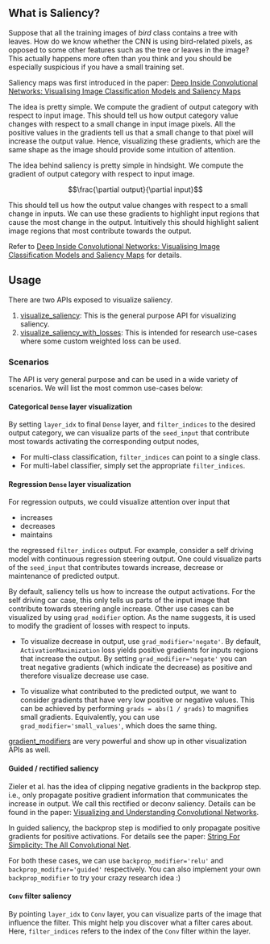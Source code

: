 ## What is Saliency?

Suppose that all the training images of *bird* class contains a tree with leaves. How do we know whether the CNN is 
using bird-related pixels, as opposed to some other features such as the tree or leaves in the image? This actually 
happens more often than you think and you should be especially suspicious if you have a small training set. 

Saliency maps was first introduced in the paper: 
[Deep Inside Convolutional Networks: Visualising Image Classification Models and Saliency Maps](https://arxiv.org/pdf/1312.6034v2.pdf)

The idea is pretty simple. We compute the gradient of output category with respect to input image. This should tell us
how output category value changes with respect to a small change in input image pixels. All the positive values
in the gradients tell us that a small change to that pixel will increase the output value. 
Hence, visualizing these gradients, which are the same shape as the image should provide some intuition of attention.


The idea behind saliency is pretty simple in hindsight. We compute the gradient of output category with respect to 
input image. 

$$\frac{\partial output}{\partial input}$$

This should tell us how the output value changes with respect to a small change in inputs. We can use these gradients 
to highlight input regions that cause the most change in the output. Intuitively this should highlight salient image 
regions that most contribute towards the output. 

Refer to [Deep Inside Convolutional Networks: Visualising Image Classification Models and Saliency Maps](https://arxiv.org/pdf/1312.6034v2.pdf) 
for details.

## Usage

There are two APIs exposed to visualize saliency.

1. [visualize_saliency](../vis.visualization#visualize_saliency): This is the general purpose API for visualizing
saliency.
2. [visualize_saliency_with_losses](../vis.visualization#visualize_saliency_with_losses): This is intended for 
research use-cases where some custom weighted loss can be used.

### Scenarios

The API is very general purpose and can be used in a wide variety of scenarios. We will list the most common use-cases
below:

#### Categorical `Dense` layer visualization

By setting `layer_idx` to final `Dense` layer, and `filter_indices` to the desired output category, we can visualize 
parts of the `seed_input` that contribute most towards activating the corresponding output nodes,

- For multi-class classification, `filter_indices` can point to a single class.
- For multi-label classifier, simply set the appropriate `filter_indices`.

#### Regression `Dense` layer visualization

For regression outputs, we could visualize attention over input that 

- increases
- decreases
- maintains

the regressed `filter_indices` output. For example, consider a self driving model with continuous regression steering 
output. One could visualize parts of the `seed_input` that contributes towards increase, decrease or maintenance of 
predicted output.

By default, saliency tells us how to increase the output activations. For the self driving car case, this only tells
us parts of the input image that contribute towards steering angle increase. Other use cases can be visualized by 
using `grad_modifier` option. As the name suggests, it is used to modify the gradient of losses with respect to inputs. 

- To visualize decrease in output, use `grad_modifier='negate'`. By default, `ActivationMaximization` loss yields 
positive gradients for inputs regions that increase the output. By setting `grad_modifier='negate'` you can treat negative
gradients (which indicate the decrease) as positive and therefore visualize decrease use case.

- To visualize what contributed to the predicted output, we want to consider gradients that have very low positive
or negative values. This can be achieved by performing `grads = abs(1 / grads)` to magnifies small gradients. Equivalently, 
you can use `grad_modifier='small_values'`, which does the same thing.

[gradient_modifiers](../vis.grad_modifiers) are very powerful and show up in other visualization APIs as well.

#### Guided / rectified saliency

Zieler et al. has the idea of clipping negative gradients in the backprop step. i.e., only propagate positive gradient
information that communicates the increase in output. We call this rectified or deconv saliency. Details can be found 
in the paper: [Visualizing and Understanding Convolutional Networks](https://arxiv.org/pdf/1311.2901.pdf).

In guided saliency, the backprop step is modified to only propagate positive gradients for positive activations.
For details see the paper: [String For Simplicity: The All Convolutional Net](https://arxiv.org/pdf/1412.6806.pdf).

For both these cases, we can use `backprop_modifier='relu'` and `backprop_modifier='guided'` respectively. You 
can also implement your own `backprop_modifier` to try your crazy research idea :)

#### `Conv` filter saliency

By pointing `layer_idx` to `Conv` layer, you can visualize parts of the image that influence the filter. This might 
help you discover what a filter cares about. Here, `filter_indices` refers to the index of the `Conv` filter within 
the layer.
